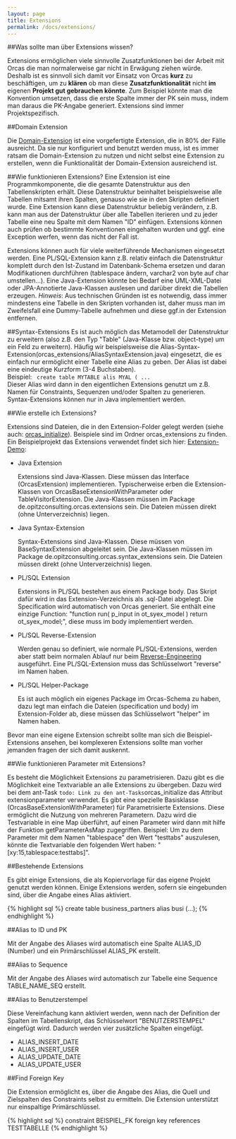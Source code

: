 ```yaml
---
layout: page
title: Extensions
permalink: /docs/extensions/
---
```


##Was sollte man über Extensions wissen?

Extensions ermöglichen viele sinnvolle Zusatzfunktionen bei der Arbeit mit Orcas die man normalerweise gar nicht in Erwägung ziehen würde.
<br/>Deshalb ist es sinnvoll sich damit vor Einsatz von Orcas **kurz** zu beschäftigen, um zu **klären** ob man diese **Zusatzfunktionalität** nicht **im** eigenen **Projekt gut gebrauchen könnte**. Zum Beispiel könnte man die Konvention umsetzen, dass die erste Spalte immer der PK sein muss, indem man daraus die PK-Angabe generiert. Extensions sind immer Projektspezifisch.

##Domain Extension

Die [Domain-Extension]({{site.baseurl}}/docs/domain-extension) ist eine vorgefertigte Extension, die in 80% der Fälle ausreicht. Da sie nur konfiguriert und benutzt werden muss, ist es immer ratsam die Domain-Extension zu nutzen und nicht selbst eine Extension zu erstellen, wenn die Funktionalität der Domain-Extension ausreichend ist.

##Wie funktionieren Extensions?
Eine Extension ist eine Programmkomponente, die die gesamte Datenstruktur aus den Tabellenskripten erhält. Diese Datenstruktur beinhaltet beispielsweise alle Tabellen mitsamt ihren Spalten, genauso wie sie in den Skripten definiert wurde. 
Eine Extension kann diese Datenstruktur beliebig verändern, z.B. kann man aus der Datenstruktur über alle Tabellen iterieren und zu jeder Tabelle eine neu Spalte mit dem Namen "ID" einfügen. Extensions können auch prüfen ob bestimmte Konventionen eingehalten wurden und ggf. eine Exception werfen, wenn das nicht der Fall ist.

Extensions können auch für viele weiterführende Mechanismen eingesetzt werden. Eine PL/SQL-Extension kann z.B. relativ einfach die Datenstruktur komplett durch den Ist-Zustand im Datenbank-Schema ersetzen und daran Modifikationen durchführen (tablespace ändern, varchar2 von byte auf char umstellen...). Eine Java-Extension könnte bei Bedarf eine UML-XML-Datei oder JPA-Annotierte Java-Klassen auslesen und darüber direkt die Tabellen erzeugen. 
*Hinweis*: Aus technischen Gründen ist es notwendig, dass immer mindestens eine Tabelle in den Skripten vorhanden ist, daher muss man im Zweifelsfall eine Dummy-Tabelle aufnehmen und diese ggf.in der Extension entfernen.

##Syntax-Extensions
Es ist auch möglich das Metamodell der Datenstruktur zu erweitern (also z.B. den Typ "Table" (Java-Klasse bzw. object-type) um ein Feld zu erweitern). Häufig wir beispielsweise die Alias-Syntax-Extension(orcas_extensions/AliasSyntaxExtension.java) eingesetzt, die es einfach nur ermöglicht einer Tabelle eine Alias zu geben. Der Alias ist dabei eine eindeutige Kurzform (3-4 Buchstaben). 
<br>Beispiel: <code> create table MYTABLE alis MYAL ( ...</code>
<br>Dieser Alias wird dann in den eigentlichen Extensions genutzt um z.B. Namen für Constraints, Sequenzen und/oder Spalten zu generieren. Syntax-Extensions können nur in Java implementiert werden.

##Wie erstelle ich Extensions?

Extensions sind Dateien, die in den Extension-Folder gelegt werden (siehe auch: [orcas_initialize]({{site.baseurl}}/docs/ant-tasks/#orcas_initialize)).
Beispiele sind im Ordner orcas_extensions zu finden.
Ein Beispielprojekt das Extensions verwendet findet sich hier: [Extension-Demo]({{site.baseurl}}/docs/examples/#extension_demo):

- Java Extension

  Extensions sind Java-Klassen. Diese müssen das Interface (OrcasExtension) implementieren. Typischerweise erben die Extension-Klassen von OrcasBaseExtensionWithParameter oder TableVisitorExtension. Die Java-Klassen müssen im Package de.opitzconsulting.orcas.extensions sein. Die Dateien müssen direkt (ohne Unterverzeichnis) liegen.

- Java Syntax-Extension

  Syntax-Extensions sind Java-Klassen. Diese müssen von BaseSyntaxExtension abgeleitet sein. Die Java-Klassen müssen im Package de.opitzconsulting.orcas.syntax_extensions sein. Die Dateien müssen direkt (ohne Unterverzeichnis) liegen.

- PL/SQL Extension

  Extensions in PL/SQL bestehen aus einem Package body. Das Skript dafür wird in das Extension-Verzeichnis als .sql-Datei abgelegt. Die Specification wird automatisch von Orcas generiert. Sie enthält eine einzige Function: "function run( p_input in ot_syex_model ) return ot_syex_model;", diese muss im body implementiert werden.

- PL/SQL Reverse-Extension

  Werden genau so definiert, wie normale PL/SQL-Extensions, werden aber statt beim normalen Ablauf nur beim [Reverse-Engineering]({{site.baseurl}}/docs/generate-scripts) ausgeführt. Eine PL/SQL-Extension muss das Schlüsselwort "reverse" im Namen haben.

- PL/SQL Helper-Package

  Es ist auch möglich ein eigenes Package im Orcas-Schema zu haben, dazu legt man einfach die Dateien (specification und body) im Extension-Folder ab, diese müssen das Schlüsselwort "helper" im Namen haben.

Bevor man eine eigene Extension schreibt sollte man sich die Beispiel-Extensions ansehen, bei komplexeren Extensions sollte man vorher jemanden fragen der sich damit auskennt.

##Wie funktionieren Parameter mit Extensions?

Es besteht die Möglichkeit Extensions zu parametrisieren. Dazu gibt es die Möglichkeit eine Textvariable an alle Extensions zu übergeben. Dazu wird bei dem ant-Task `todo: Link zu den ant-Tasks`orcas_initialize das Attribut extensionparameter verwendet. Es gibt eine spezielle Basisklasse (OrcasBaseExtensionWithParameter) für Parametrisierte Extensions. Diese ermöglicht die Nutzung von mehreren Parametern. Dazu wird die Testvariable in eine Map überführt, auf einen Parameter wird dann mit hilfe der Funktion getParameterAsMap zugegriffen. Beispiel: Um zu dem Parameter mit dem Namen "tablespace" den Wert "testtabs" auszulesen, könnte die Textvariable den folgenden Wert haben: "[xy:15,tablespace:testtabs]".

##Bestehende Extensions

Es gibt einige Extensions, die als Kopiervorlage für das eigene Projekt genutzt werden können. Einige Extensions werden, sofern sie eingebunden sind, über die Angabe eines Alias aktiviert.

{% highlight sql %}
create table business_partners alias busi (...);
{% endhighlight %}

##Alias to ID und PK

Mit der Angabe des Aliases wird automatisch eine Spalte ALIAS_ID (Number) und ein Primärschlüssel ALIAS_PK erstellt.

##Alias to Sequence

Mit der Angabe des Aliases wird automatisch zur Tabelle eine Sequence TABLE_NAME_SEQ erstellt.

##Alias to Benutzerstempel

Diese Vereinfachung kann aktiviert werden, wenn nach der Definition der Spalten im Tabellenskript, das Schlüsselwort "BENUTZERSTEMPEL" eingefügt wird. Dadurch werden vier zusätzliche Spalten eingefügt.

- ALIAS_INSERT_DATE
- ALIAS_INSERT_USER
- ALIAS_UPDATE_DATE
- ALIAS_UPDATE_USER

##Find Foreign Key

Die Extension ermöglicht es, über die Angabe des Alias, die Quell und Zielspalten des Constraints selbst zu ermitteln. Die Extension unterstützt nur einspaltige Primärschlüssel.

{% highlight sql %}
constraint BEISPIEL_FK foreign key references TESTTABELLE
{% endhighlight %}

